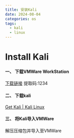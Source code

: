 ```yaml
---
title: 安装Kali
date: 2024-08-04
categories: os
tags:
  - kali
  - linux
---
```


# Install Kali
#### 一、 下载VMWare WorkStation
[下载链接](https://www.123pan.com/s/fKdKjv-TkWj.html) 提取码:1234

#### 二、 下载kali
[Get Kali | Kali Linux](https://www.kali.org/get-kali/#kali-virtual-machines)

#### 三、 将Kali导入VMWare
解压压缩包并导入至VMWare